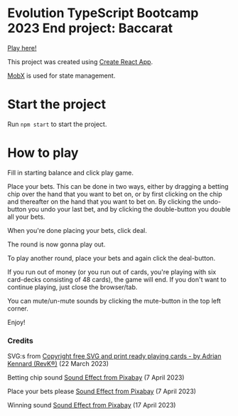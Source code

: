 # Evolution TypeScript Bootcamp 2023 End project: Baccarat

[Play here!](https://baccarat-project.surge.sh/)

This project was created using [Create React App](https://github.com/facebook/create-react-app).

[MobX](https://mobx.js.org/README.html) is used for state management.

# Start the project

Run `npm start` to start the project.

# How to play

Fill in starting balance and click play game.

Place your bets. This can be done in two ways, either by dragging a betting chip over the hand that you want to bet on, or by first clicking on the chip and thereafter on the hand that you want to bet on. By clicking the undo-button you undo your last bet, and by clicking the double-button you double all your bets.

When you're done placing your bets, click deal.

The round is now gonna play out.

To play another round, place your bets and again click the deal-button.

If you run out of money (or you run out of cards, you're playing with six card-decks consisting of 48 cards), the game will end. If you don't want to continue playing, just close the browser/tab.

You can mute/un-mute sounds by clicking the mute-button in the top left corner.

Enjoy!

### Credits

SVG:s from [Copyright free SVG and print ready playing cards - by Adrian Kennard (RevK®)](https://www.me.uk/cards/) (22 March 2023)

Betting chip sound [Sound Effect from Pixabay](https://pixabay.com/sound-effects/?utm_source=link-attribution&utm_medium=referral&utm_campaign=music&utm_content=89563) (7 April 2023)

Place your bets please [Sound Effect from Pixabay](https://pixabay.com/?utm_source=link-attribution&utm_medium=referral&utm_campaign=music&utm_content=28110) (7 April 2023)

Winning sound [Sound Effect from Pixabay](https://pixabay.com/?utm_source=link-attribution&utm_medium=referral&utm_campaign=music&utm_content=6313) (17 April 2023)
